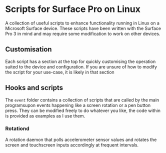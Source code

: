 # Scripts for Surface Pro on Linux
A collection of useful scripts to enhance functionality running in Linux on a Microsoft Surface device.
These scripts have been written with the Surface Pro 3 in mind and may require some modification to work on other devices.

## Customisation
Each script has a section at the top for quickly customising the operation suited to the device and configuration. If you are unsure of how to modify the script for your use-case, it is likely in that section

## Hooks and scripts
The `event` folder contains a collection of scripts that are called by the main programsupon events happening like a screen rotation or a pen button press. They can be modified freely to do whatever you like, the code within is provided as examples as I use them.

### Rotationd
A rotation daemon that polls accelerometer sensor values and rotates the screen and touchscreen inputs accordingly at frequent intervals.
